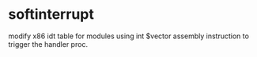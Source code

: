 # softinterrupt
modify x86 idt table for modules using int $vector assembly instruction to trigger the handler proc.
